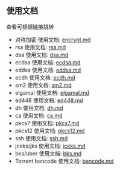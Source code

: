 ## 使用文档

查看可根据链接跳转

* 对称加密 使用文档: [encrypt.md](encrypt.md)
* rsa 使用文档: [rsa.md](rsa.md)
* dsa 使用文档: [dsa.md](dsa.md)
* ecdsa 使用文档: [ecdsa.md](ecdsa.md)
* eddsa 使用文档: [eddsa.md](eddsa.md)
* ecdh 使用文档: [ecdh.md](ecdh.md)
* sm2 使用文档: [sm2.md](sm2.md)
* elgamal 使用文档: [elgamal.md](elgamal.md)
* ed448 使用文档: [ed448.md](ed448.md)
* dh 使用文档: [dh.md](dh.md)
* ca 使用文档: [ca.md](ca.md)
* pkcs7 使用文档: [pkcs7.md](pkcs7.md)
* pkcs12 使用文档: [pkcs12.md](pkcs12.md)
* ssh 使用文档: [ssh.md](ssh.md)
* jceks/jks 使用文档: [jceks.md](jceks.md)
* bks/uber 使用文档: [bks.md](bks.md)
* Torrent bencode 使用文档: [bencode.md](bencode.md)



